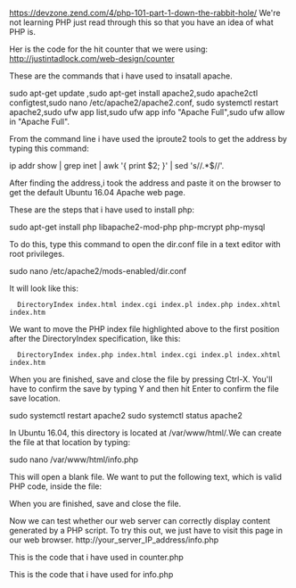 https://devzone.zend.com/4/php-101-part-1-down-the-rabbit-hole/ We're not learning PHP just read through this so that you have an idea of what PHP is.

Her is the code for the hit counter that we were using: http://justintadlock.com/web-design/counter

These are the commands that i have used to insatall apache.

sudo apt-get update ,sudo apt-get install apache2,sudo apache2ctl configtest,sudo nano /etc/apache2/apache2.conf,
sudo systemctl restart apache2,sudo ufw app list,sudo ufw app info "Apache Full",sudo ufw allow in "Apache Full".

From the command line i have used the iproute2 tools to get the address by typing this command:

ip addr show | grep inet | awk '{ print $2; }' | sed 's/\/.*$//'.

After finding the address,i took the address and paste it on the browser to get the default Ubuntu 16.04 Apache web page.

These are the steps that i have used to install php:

sudo apt-get install php libapache2-mod-php php-mcrypt php-mysql


To do this, type this command to open the dir.conf file in a text editor with root privileges.

sudo nano /etc/apache2/mods-enabled/dir.conf

It will look like this:

<IfModule mod_dir.c>

      DirectoryIndex index.html index.cgi index.pl index.php index.xhtml index.htm
      
</IfModule>

We want to move the PHP index file highlighted above to the first position after the DirectoryIndex specification, like this:

<IfModule mod_dir.c>
      
      DirectoryIndex index.php index.html index.cgi index.pl index.xhtml index.htm
    
</IfModule>

When you are finished, save and close the file by pressing Ctrl-X. You'll have to confirm the save by typing Y and then hit Enter to confirm the file save location.

sudo systemctl restart apache2
sudo systemctl status apache2

In Ubuntu 16.04, this directory is located at /var/www/html/.We can create the file at that location by typing:

sudo nano /var/www/html/info.php

This will open a blank file. We want to put the following text, which is valid PHP code, inside the file:

<?php
phpinfo();
?>

When you are finished, save and close the file.

Now we can test whether our web server can correctly display content generated by a PHP script. To try this out, we just have to visit this page in our web browser. 
http://your_server_IP_address/info.php

This is the code that i have used in counter.php
<?php
/* counter */

//opens countlog.txt to read the number of hits
$datei = fopen("/var/www/html/countlog.txt","r");
$count = fgets($datei,1000);
fclose($datei);
$count=$count + 1 ;
echo "$count" ;
echo " hits" ;
echo "\n" ;

// opens countlog.txt to change new hit number
$datei = fopen("/countlog.txt","w");
fwrite($datei, $count);
fclose($datei);

?>

This is the code that i have used for info.php

<?php
phpinfo();
?>
